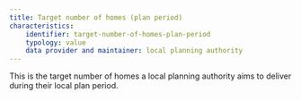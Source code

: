 ```yaml
---
title: Target number of homes (plan period)
characteristics:
    identifier: target-number-of-homes-plan-period
    typology: value
    data provider and maintainer: local planning authority
---
```


This is the target number of homes a local planning authority aims to deliver during their local plan period.
